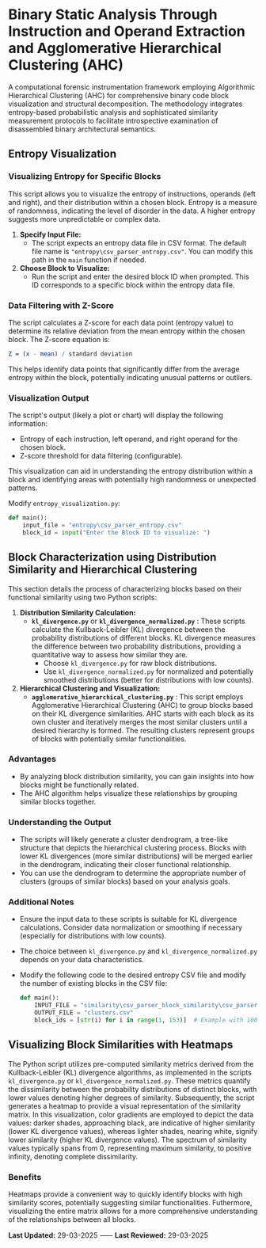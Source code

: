 # Binary Static Analysis Through Instruction and Operand Extraction and Agglomerative Hierarchical Clustering (AHC)

A computational forensic instrumentation framework employing Algorithmic Hierarchical Clustering (AHC) for comprehensive binary code block visualization and structural decomposition. The methodology integrates entropy-based probabilistic analysis and sophisticated similarity measurement protocols to facilitate introspective examination of disassembled binary architectural semantics.

## Entropy Visualization

### Visualizing Entropy for Specific Blocks

This script allows you to visualize the entropy of instructions, operands (left and right), and their distribution within a chosen block. Entropy is a measure of randomness, indicating the level of disorder in the data. A higher entropy suggests more unpredictable or complex data.

1. **Specify Input File:**
   - The script expects an entropy data file in CSV format. The default file name is `"entropy\csv_parser_entropy.csv"`. You can modify this path in the `main` function if needed.
2. **Choose Block to Visualize:**
   - Run the script and enter the desired block ID when prompted. This ID corresponds to a specific block within the entropy data file.

### Data Filtering with Z-Score

The script calculates a Z-score for each data point (entropy value) to determine its relative deviation from the mean entropy within the chosen block. The Z-score equation is:

```mathematica
Z = (x - mean) / standard deviation
```

This helps identify data points that significantly differ from the average entropy within the block, potentially indicating unusual patterns or outliers.

### Visualization Output

The script's output (likely a plot or chart) will display the following information:

- Entropy of each instruction, left operand, and right operand for the chosen block.
- Z-score threshold for data filtering (configurable).

This visualization can aid in understanding the entropy distribution within a block and identifying areas with potentially high randomness or unexpected patterns.

Modify `entropy_visualization.py`:

```python
def main():
    input_file = "entropy\csv_parser_entropy.csv"
    block_id = input("Enter the Block ID to visualize: ")
```

## Block Characterization using Distribution Similarity and Hierarchical Clustering

This section details the process of characterizing blocks based on their functional similarity using two Python scripts:

1. **Distribution Similarity Calculation:**
   - **`kl_divergence.py`** or **`kl_divergence_normalized.py`** : These scripts calculate the Kullback-Leibler (KL) divergence between the probability distributions of different blocks. KL divergence measures the difference between two probability distributions, providing a quantitative way to assess how similar they are.
     - Choose `kl_divergence.py` for raw block distributions.
     - Use `kl_divergence_normalized.py` for normalized and potentially smoothed distributions (better for distributions with low counts).
2. **Hierarchical Clustering and Visualization:**
   - **`agglomerative_hierarchical_clustering.py`** : This script employs Agglomerative Hierarchical Clustering (AHC) to group blocks based on their KL divergence similarities. AHC starts with each block as its own cluster and iteratively merges the most similar clusters until a desired hierarchy is formed. The resulting clusters represent groups of blocks with potentially similar functionalities.

### Advantages

- By analyzing block distribution similarity, you can gain insights into how blocks might be functionally related.
- The AHC algorithm helps visualize these relationships by grouping similar blocks together.

### **Understanding the Output**

- The scripts will likely generate a cluster dendrogram, a tree-like structure that depicts the hierarchical clustering process. Blocks with lower KL divergences (more similar distributions) will be merged earlier in the dendrogram, indicating their closer functional relationship.
- You can use the dendrogram to determine the appropriate number of clusters (groups of similar blocks) based on your analysis goals.

### **Additional Notes**

- Ensure the input data to these scripts is suitable for KL divergence calculations. Consider data normalization or smoothing if necessary (especially for distributions with low counts).
- The choice between `kl_divergence.py` and `kl_divergence_normalized.py` depends on your data characteristics.
- Modify the following code to the desired entropy CSV file and modify the number of existing blocks in the CSV file:

  ```python
  def main():
      INPUT_FILE = "similarity\csv_parser_block_similarity\csv_parser_block_similarity_normalized.csv"
      OUTPUT_FILE = "clusters.csv"
      block_ids = [str(i) for i in range(1, 153)]  # Example with 100 blocks
  ```

## Visualizing Block Similarities with Heatmaps

The Python script utilizes pre-computed similarity metrics derived from the Kullback-Leibler (KL) divergence algorithms, as implemented in the scripts `kl_divergence.py` or `kl_divergence_normalized.py`. These metrics quantify the dissimilarity between the probability distributions of distinct blocks, with lower values denoting higher degrees of similarity. Subsequently, the script generates a heatmap to provide a visual representation of the similarity matrix. In this visualization, color gradients are employed to depict the data values: darker shades, approaching black, are indicative of higher similarity (lower KL divergence values), whereas lighter shades, nearing white, signify lower similarity (higher KL divergence values). The spectrum of similarity values typically spans from 0, representing maximum similarity, to positive infinity, denoting complete dissimilarity.

### Benefits

Heatmaps provide a convenient way to quickly identify blocks with high similarity scores, potentially suggesting similar functionalities. Futhermore, visualizing the entire matrix allows for a more comprehensive understanding of the relationships between all blocks.

**Last Updated:** 29-03-2025 ⸺ **Last Reviewed:** 29-03-2025
